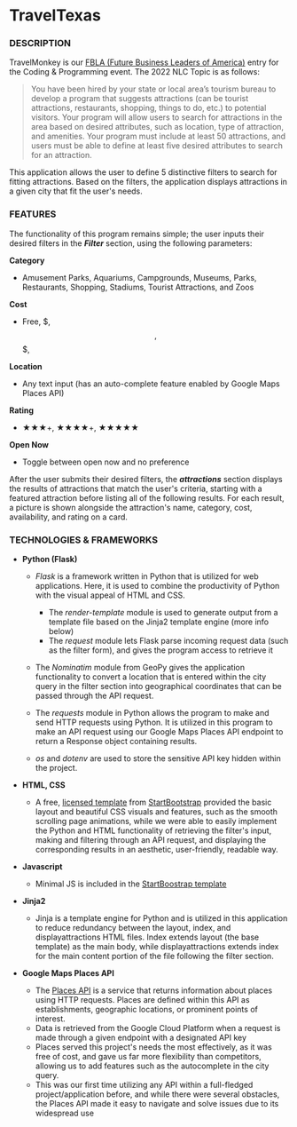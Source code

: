 # TravelTexas

### **DESCRIPTION**
TravelMonkey is our [FBLA (Future Business Leaders of America)](https://www.fbla-pbl.org/) entry for the Coding & Programming event. The 2022 NLC Topic is as follows:
> You have been hired by your state or local area’s tourism bureau to develop
a program that suggests attractions (can be tourist attractions, restaurants,
shopping, things to do, etc.) to potential visitors. Your program will allow
users to search for attractions in the area based on desired attributes, such as
location, type of attraction, and amenities. Your program must include at least
50 attractions, and users must be able to define at least five desired attributes
to search for an attraction.

This application allows the user to define 5 distinctive filters to search for fitting attractions. Based on the filters,
the application displays attractions in a given city that fit the user's needs.


### **FEATURES**
The functionality of this program remains simple; the user inputs their desired filters in the ***Filter*** section, using the following parameters:

**Category**
- Amusement Parks, Aquariums, Campgrounds, Museums, Parks, Restaurants, Shopping, Stadiums, Tourist Attractions, and Zoos

**Cost**
- Free, $, $$, $$$, $$$$

**Location**
- Any text input (has an auto-complete feature enabled by Google Maps Places API)

**Rating**
- ★★★+, ★★★★+, ★★★★★

**Open Now**
- Toggle between open now and  no preference

After the user submits their desired filters, the ***attractions*** section displays the results of attractions that match the user's criteria, starting with a featured attraction before listing all of the following results. For each result, a picture is shown alongside the attraction's name, category, cost, availability, and rating on a card.

### **TECHNOLOGIES & FRAMEWORKS**
- **Python (Flask)**
    - *Flask* is a framework written in Python that is utilized for web applications. Here, it is used to combine the productivity of Python with the visual appeal of HTML and CSS.
        - The *render-template* module is used to generate output from a template file based on the Jinja2 template engine (more info below)
        - The *request* module lets Flask parse incoming request data (such as the filter form), and gives the program access to retrieve it
        
    - The *Nominatim* module from GeoPy gives the application functionality to convert a location that is entered within the city query in the filter section into geographical coordinates that can be passed through the API request.
    - The *requests* module in Python allows the program to make and send HTTP requests using Python. It is utilized in this program to make an API request using our Google Maps Places API endpoint to return a Response object containing results.
    - *os* and *dotenv* are used to store the sensitive API key hidden within the project.


- **HTML, CSS**
    - A free, [licensed template](https://github.com/startbootstrap/startbootstrap-grayscale/blob/master/LICENSE) from [StartBootstrap](https://startbootstrap.com/theme/grayscale) provided the basic layout and beautiful CSS visuals and features, such as the smooth scrolling page animations, while we were able to easily implement the Python and HTML functionality of retrieving the filter's input, making and filtering through an API request, and displaying the corresponding results in an aesthetic, user-friendly, readable way.
- **Javascript**
    - Minimal JS is included in the [StartBoostrap template](https://startbootstrap.com/theme/grayscale)
- **Jinja2**
    - Jinja is a template engine for Python and is utilized in this application to reduce redundancy between the layout, index, and displayattractions HTML files. Index extends layout (the base template) as the main body, while displayattractions extends index for the main content portion of the file following the filter section.

- **Google Maps Places API**
    - The [Places API](https://developers.google.com/maps/documentation/places/web-service) is a service that returns information about places using HTTP requests. Places are defined within this API as establishments, geographic locations, or prominent points of interest.
    - Data is retrieved from the Google Cloud Platform when a request is made through a given endpoint with a designated API key
    - Places served this project's needs the most effectively, as it was free of cost, and gave us far more flexibility than competitors, allowing us to add features such as the autocomplete in the city query.
    - This was our first time utilizing any API within a full-fledged project/application before, and while there were several obstacles, the Places API made it easy to navigate and solve issues due to its widespread use
